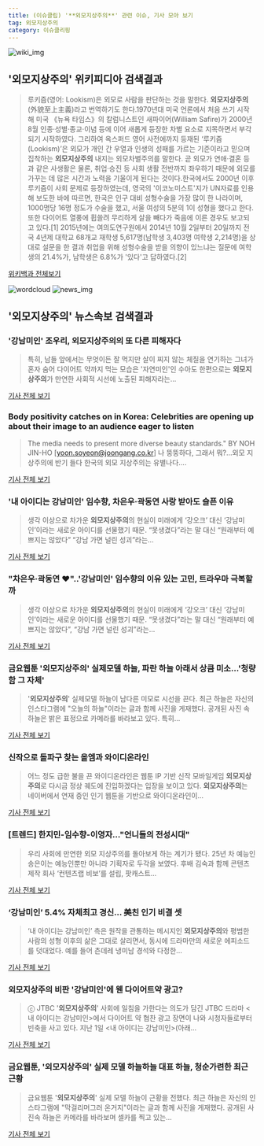 ```yaml
---
title: (이슈클립) '**외모지상주의**' 관련 이슈, 기사 모아 보기
tag: 외모지상주의
category: 이슈클리핑
---
```

![wiki_img](https://user-images.githubusercontent.com/42597476/44503234-41136a80-a6d0-11e8-9071-6fc6418eafe4.png)
## **'**외모지상주의**'** 위키피디아 검색결과
>루키즘(영어: Lookism)은 외모로 사람을 판단하는 것을 말한다. **외모지상주의**(外貌至上主義)라고 번역하기도 한다.1970년대 미국 언론에서 처음 쓰기 시작해 미국 《뉴욕 타임스》의 칼럼니스트인 새파이어(William Safire)가 2000년 8월 인종·성별·종교·이념 등에 이어 새롭게 등장한 차별 요소로 지목하면서 부각되기 시작하였다. 그리하여 옥스퍼드 영어 사전에까지 등재된 ‘루키즘(Lookism)’은 외모가 개인 간 우열과 인생의 성패를 가르는 기준이라고 믿으며 집착하는 **외모지상주의** 내지는 외모차별주의를 말한다. 곧 외모가 연애·결혼 등과 같은 사생활은 물론, 취업·승진 등 사회 생활 전반까지 좌우하기 때문에 외모를 가꾸는 데 많은 시간과 노력을 기울이게 된다는 것이다.한국에서도 2000년 이후 루키즘이 사회 문제로 등장하였는데, 영국의 '이코노미스트'지가 UN자료를 인용해 보도한 바에 따르면, 한국은 인구 대비 성형수술을 가장 많이 한 나라이며, 1000명당 16명 정도가 수술을 했고, 서울 여성의 5분의 1이 성형을 했다고 한다. 또한 다이어트 열풍에 휩쓸려 무리하게 살을 빼다가 죽음에 이른 경우도 보고되고 있다.[1] 2015년에는 여의도연구원에서 2014년 10월 2일부터 20일까지 전국 4년제 대학교 68개교 재학생 5,617명(남학생 3,403명 여학생 2,214명)을 상대로 설문을 한 결과 취업을 위해 성형수술을 받을 의향이 있느냐는 질문에 여학생의 21.4%가, 남학생은 6.8%가 '있다'고 답하였다.[2]

<a href="https://ko.wikipedia.org/wiki/외모지상주의" target="_blank">위키백과 전체보기</a>

![wordcloud](https://s3.ap-northeast-2.amazonaws.com/lyrics101-wordcloud/2018-09-06-1536244529.png)
![news_img](https://user-images.githubusercontent.com/42597476/44507050-1206f400-a6e4-11e8-8d98-7ffbfebb353f.png)
## **'**외모지상주의**'** 뉴스속보 검색결과
### '강남미인' 조우리, **외모지상주의**의 또 다른 피해자다

>특히, 남들 앞에서는 무엇이든 잘 먹지만 살이 찌지 않는 체질을 연기하는 그녀가 혼자 숨어 다이어트 약까지 먹는 모습은 '자연미인'인 수아도 한편으로는 **외모지상주의**가 만연한 사회적 시선에 노출된 피해자라는...

<a href="http://stoo.asiae.co.kr/news/naver_view.htm?idxno=2018090611135218789" target="_blank">기사 전체 보기</a>

### Body positivity catches on in Korea: Celebrities are opening up about their image to an audience eager to listen

>The media needs to present more diverse beauty standards." BY NOH JIN-HO [yoon.soyeon@joongang.co.kr] 나 뚱뚱하다, 그래서 뭐?…외모 지상주의에 반기 들다 한국의 외모 지상주의는 유별나다....

<a href="http://koreajoongangdaily.joins.com/news/article/article.aspx?aid=3052808" target="_blank">기사 전체 보기</a>

### '내 아이디는 강남미인' 임수향, 차은우·곽동연 사랑 받아도 슬픈 이유

>생각 이상으로 차가운 **외모지상주의**의 현실이 미래에게 ‘강오크’ 대신 ‘강남미인’이라는 새로운 아이디를 선물했기 때문. “못생겼다”라는 말 대신 “원래부터 예쁘지는 않았다” “강남 가면 널린 성괴”라는...

<a href="http://www.asiatoday.co.kr/view.php?key=20180905000940085" target="_blank">기사 전체 보기</a>

### "차은우·곽동연 ♥"..'강남미인' 임수향의 이유 있는 고민, 트라우마 극복할까

>생각 이상으로 차가운 **외모지상주의**의 현실이 미래에게 ‘강오크’ 대신 ‘강남미인’이라는 새로운 아이디를 선물했기 때문. “못생겼다”라는 말 대신 “원래부터 예쁘지는 않았다”, “강남 가면 널린 성괴”라는...

<a href="http://www.osen.co.kr/article/G1110982487" target="_blank">기사 전체 보기</a>

### 금요웹툰 '**외모지상주의**' 실제모델 하늘, 파란 하늘 아래서 상큼 미소…'청량함 그 자체'

>'**외모지상주의**' 실제모델 하늘이 남다른 미모로 시선을 끈다.   최근 하늘은 자신의 인스타그램에 "오늘의 하늘"이라는 글과 함께 사진을 게재했다. 공개된 사진 속 하늘은 밝은 표정으로 카메라를 바라보고 있다.   특히...

<a href="http://www.topstarnews.net/news/articleView.html?idxno=477098" target="_blank">기사 전체 보기</a>

### 신작으로 돌파구 찾는 올엠과 와이디온라인

>어느 정도 급한 불을 끈 와이디온라인은 웹툰 IP 기반 신작 모바일게임 **외모지상주의**로 다시금 정상 궤도에 진입하겠다는 입장을 보이고 있다. **외모지상주의**는 네이버에서 연재 중인 인기 웹툰을 기반으로 와이디온라인이...

<a href="http://www.gameple.co.kr/news/articleView.html?idxno=143780" target="_blank">기사 전체 보기</a>

### [트렌드] 한지민-임수향-이영자…"언니들의 전성시대"

>우리 사회에 만연한 외모 지상주의를 돌아보게 하는 계기가 됐다. 25년 차 예능인 송은이는 예능인뿐만 아니라 기획자로 두각을 보였다. 후배 김숙과 함께 콘텐츠 제작 회사 ‘컨텐츠랩 비보’를 설립, 팟캐스트...

<a href="http://www.sporbiz.co.kr/news/articleView.html?idxno=269009" target="_blank">기사 전체 보기</a>

### ‘강남미인’ 5.4% 자체최고 경신… 美친 인기 비결 셋

>‘내 아이디는 강남미인’ 측은 원작을 관통하는 메시지인 **외모지상주의**와 평범한 사람의 성형 이후의 삶은 그대로 살리면서, 동시에 드라마만의 새로운 에피소드를 덧대었다. 예를 들어 츤데레 냉미남 경석와 다정한...

<a href="http://sports.donga.com/3/all/20180904/91823788/1" target="_blank">기사 전체 보기</a>

### **외모지상주의** 비판 '강남미인'에 웬 다이어트약 광고?

>ⓒ JTBC '**외모지상주의**' 사회에 일침을 가한다는 의도가 담긴 JTBC 드라마 <내 아이디는 강남미인>에서 다이어트 약 협찬 광고 장면이 나와 시청자들로부터 빈축을 사고 있다. 지난 1일 <내 아이디는 강남미인>(아래...

<a href="http://www.ohmynews.com/NWS_Web/View/at_pg.aspx?CNTN_CD=A0002468763&CMPT_CD=P0010&utm_source=naver&utm_medium=newsearch&utm_campaign=naver_news" target="_blank">기사 전체 보기</a>

### 금요웹툰, '**외모지상주의**' 실제 모델 하늘하늘 대표 하늘, 청순가련한 최근 근황

>금요웹툰 '**외모지상주의**' 실제 모델 하늘이 근황을 전했다. 최근 하늘은 자신의 인스타그램에 "막걸리머그러 온거지"이라는 글과 함께 사진을 게재했다. 공개된 사진속 하늘은 카메라를 바라보며 셀카를 찍고 있는...

<a href="http://www.topstarnews.net/news/articleView.html?idxno=476138" target="_blank">기사 전체 보기</a>


